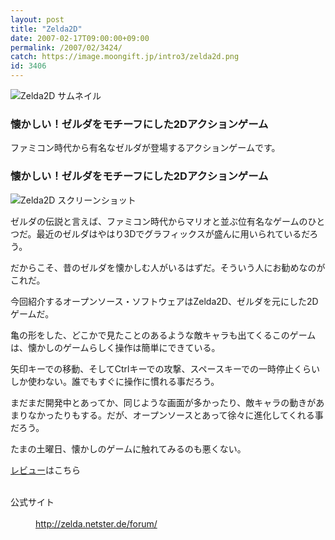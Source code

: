```yaml
---
layout: post
title: "Zelda2D"
date: 2007-02-17T09:00:00+09:00
permalink: /2007/02/3424/
catch: https://image.moongift.jp/intro3/zelda2d.png
id: 3406
---
```

 ![Zelda2D サムネイル](https://image.moongift.jp/intro3/zelda2d.t.png "Zelda2D サムネイル")
  

### 懐かしい！ゼルダをモチーフにした2Dアクションゲーム
  
ファミコン時代から有名なゼルダが登場するアクションゲームです。  
<!--more-->  

### 懐かしい！ゼルダをモチーフにした2Dアクションゲーム
  

![Zelda2D スクリーンショット](https://image.moongift.jp/intro3/zelda2d.png "Zelda2D スクリーンショット")

  

ゼルダの伝説と言えば、ファミコン時代からマリオと並ぶ位有名なゲームのひとつだ。最近のゼルダはやはり3Dでグラフィックスが盛んに用いられているだろう。

  

だからこそ、昔のゼルダを懐かしむ人がいるはずだ。そういう人にお勧めなのがこれだ。

  

今回紹介するオープンソース・ソフトウェアはZelda2D、ゼルダを元にした2Dゲームだ。

  

亀の形をした、どこかで見たことのあるような敵キャラも出てくるこのゲームは、懐かしのゲームらしく操作は簡単にできている。

  

矢印キーでの移動、そしてCtrlキーでの攻撃、スペースキーでの一時停止くらいしか使わない。誰でもすぐに操作に慣れる事だろう。

  

まだまだ開発中とあってか、同じような画面が多かったり、敵キャラの動きがあまりなかったりもする。だが、オープンソースとあって徐々に進化してくれる事だろう。

  

たまの土曜日、懐かしのゲームに触れてみるのも悪くない。

  

[レビュー](http://oss.moongift.jp/review/i-3428.html)はこちら

  
<dl>
<br><dt>公式サイト</dt>
<br><dd><a href="http://zelda.netster.de/forum/" target="_blank">http://zelda.netster.de/forum/</a></dd>
<br>
</dl>
